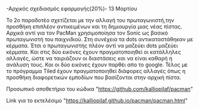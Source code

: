 -Αρχικός σχεδιασμός εφαρμογής(20%)- 13 Μαρτίου

 Το 2ο παραδοτέο σχετίζεται με την αλλαγή του πρωταγωνιστή,την προσθήκη επιπλέον αντικειμένων και τη δημιουργία μιας νέας πίστας.
 Αρχικά αντί για τον PacΜan χρησιμοποίησα τον Sonic ως βασικό πρωταγωνιστή του παιχνιδιού. Στη συνέχεια τα dots αντικαταστάθηκαν
 με κέρματα. Έτσι ο πρωταγωνιστής πλέον αντί να μαζεύει dots μαζεύει κέρματα. Και στις δύο εικόνες έχουν πραγματοποιηθεί οι 
 κατάλληλες αλλαγές, ώστε να ταιριάζουν οι διαστάσεις και να είναι καθαρή η ανάλυση τους. Και οι δύο εικόνες έχουν παρθέι απο το 
 google. Τέλος με το πρόγραμμα Tiled έχουν πραγματοποιηθεί διάφορες αλλαγές όπως η προσθήκη διαφορετικών εμποδίων που βασίζονται 
 στην αρχική πίστα.

  Προσωπικό αποθετήριο του κώδικα  "https://github.com/kalliopilaf/pacman"
  
  Link για το εκτελέσιμο "https://kalliopilaf.github.io/pacman/pacman.html"
    
